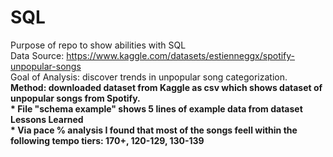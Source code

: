 # SQL
Purpose of repo to show abilities with SQL
<br>Data Source: https://www.kaggle.com/datasets/estienneggx/spotify-unpopular-songs
<br> Goal of Analysis: discover trends in unpopular song categorization.
<br><b>Method<b>: downloaded dataset from Kaggle as csv which shows dataset of unpopular songs from Spotify.
<br> * File "schema example" shows 5 lines of example data from dataset
<br> Lessons Learned
  <br> * Via pace % analysis I found that most of the songs feell within the following tempo tiers: 170+, 120-129, 130-139
